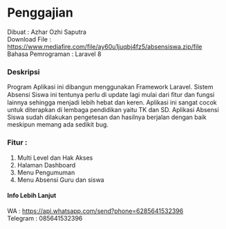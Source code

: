 # Penggajian
Dibuat : Azhar Ozhi Saputra <br>
Download File : https://www.mediafire.com/file/ay60u1juqbj4fz5/absensiswa.zip/file <br>
Bahasa Pemrograman : Laravel 8

### Deskripsi
Program Aplikasi ini dibangun menggunakan Framework Laravel. Sistem Absensi Siswa ini tentunya perlu di update lagi mulai dari ﬁtur dan fungsi lainnya sehingga menjadi lebih hebat dan keren. Aplikasi ini sangat cocok untuk diterapkan di lembaga pendidikan yaitu TK dan SD. Aplikasi Absensi Siswa sudah dilakukan pengetesan dan hasilnya berjalan dengan baik meskipun memang ada sedikit bug.

### Fitur :
1. Multi Level dan Hak Akses
2. Halaman Dashboard
3. Menu Pengumuman
4. Menu Absensi Guru dan siswa 

#### Info Lebih Lanjut
WA : https://api.whatsapp.com/send?phone=6285641532396 <br>
Telegram : 085641532396
